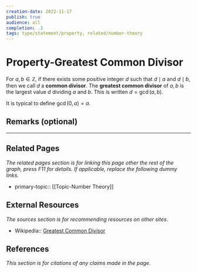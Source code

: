 ```yaml
---
creation-date: 2022-11-17
publish: true
audience: all
completion: .3
tags: type/statement/property, related/number-theory 
---
```

# Property-Greatest Common Divisor
For $a,b\in \mathbb Z$, if there exists some positive integer $d$ such that $d\mid a$ and $d\mid b$, then we call $d$ a **common divisor**. The **greatest common divisor** of $a,b$ is the largest value $d$ dividing $a$ and $b$. This is written $d=\gcd(a,b)$.

It is typical to define $\gcd(0,a)=a$.

## Remarks (optional)


---
## Related Pages
*The related pages section is for linking this page other the rest of the graph, press F11 for details. If applicable, replace the following dummy links.*
- primary-topic:: [[Topic-Number Theory]]

## External Resources
*The sources section is for recommending resources on other sites*.
- Wikipedia:: [Greatest Common Divisor](https://en.wikipedia.org/wiki/Greatest_common_divisor)

## References
*This section is for citations of any claims made in the page*.